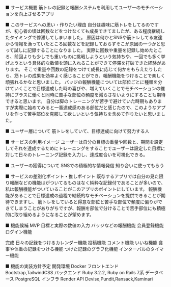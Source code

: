 ■ サービス概要
筋トレの記録と報酬システムを利用してユーザーのモチベーションを向上させるアプリ

■ このサービスへの思い・作りたい理由
自分は趣味に筋トレをしてるのですが、初心者の頃は回数などをつけなくても成長できてましたが、ある程度継続したタイミングで停滞してしまいました。
原因は何かとSNSや筋トレしてる友達から情報を漁っていたところ回数などを記録しておらずそこが原因の一つかと思って試しに記録することになりました。
実際に回数や重量を記録し始めたところ、前回よりも少しでも重いものに挑戦しようという気持ちや、一回でも多く挙げようという具体的な数値を頭に入れることができて停滞を打破できた経験があります。
そこで重量や回数の記録をつけて成長に応じて何かをもらえたりしたら、筋トレの成果を効率よく感じることができ、報酬機能をつけることで楽しく頑張れるかなと思いました。
バッジの報酬機能については部位ごとに種類を分けていくことで目標達成した時の喜びや、増えていくことでモチベーションの維持にブラスに働くと同時に苦手な部位の頻度を減らさないようにすることも期待できると思います。
自分は脚のトレーニングが苦手で避けていた時期もありますが実際に始めてみると一番達成感のある部位だと感じたので、このようなアプリを作って苦手部位を克服して欲しいという気持ちを含めて作りたいと思いました。

■ ユーザー層について
筋トレをしていて、目標達成に向けて努力する人


■ サービスの利用イメージ
ユーザーは自分の目標の重量や回数と、期間を設定してそれを達成するためにトレーニングをすることでユーザーは設定した目標に対して日々のトレーニング記録を入力し、達成度合いを可視化できる。

■ ユーザーの獲得について
SNSでの積極的な情報発信
知り合いに使ってもらう

■ サービスの差別化ポイント・推しポイント
既存するアプリでは自分の見た限り報酬などの機能はがついてるものはなく純粋な記録付であることが多いので、私は報酬機能がついていることがこのアプリのポイントにしています。
報酬機能があることで目標達成の過程で継続的なモチベーションを提供できることが期待できますし、
筋トレをしていると得意な部位と苦手な部位で頻度に偏りができてしまうことがありがちですが、報酬を部位で分けることで苦手部位にも積極的に取り組めるようになることが望めます。


■ 機能候補
MVP
目標と実際の数値の入力
バッジなどの報酬機能
会員登録機能
ログイン機能

完成
日々の記録をつけるカレンダー機能
投稿機能
コメント機能
いいね機能
食事や体重の記録をつける機能
つけた記録のグラフ化機能
インターバルのタイマー機能


■ 機能の実装方針予定
開発環境    Docker
フロントエンド Bootstrap,TailwindCSS
バックエンド  Ruby 3.2.2, Ruby on Rails 7系
データベース  PostgreSQL
インフラ    Render
API Devise,Pundit,Ransack,Kaminari
